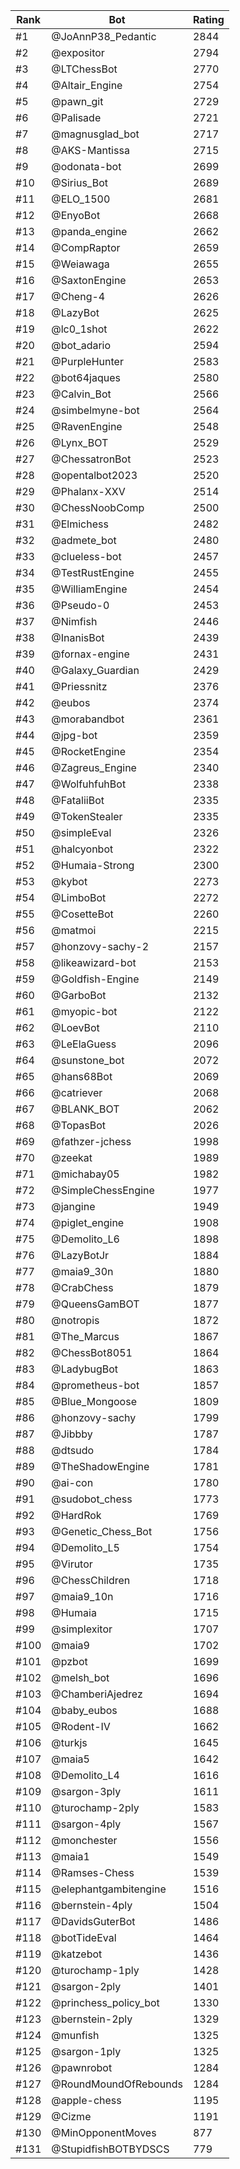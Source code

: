 Rank|Bot|Rating
---|---|---
#1|@JoAnnP38_Pedantic|2844
#2|@expositor|2794
#3|@LTChessBot|2770
#4|@Altair_Engine|2754
#5|@pawn_git|2729
#6|@Palisade|2721
#7|@magnusglad_bot|2717
#8|@AKS-Mantissa|2715
#9|@odonata-bot|2699
#10|@Sirius_Bot|2689
#11|@ELO_1500|2681
#12|@EnyoBot|2668
#13|@panda_engine|2662
#14|@CompRaptor|2659
#15|@Weiawaga|2655
#16|@SaxtonEngine|2653
#17|@Cheng-4|2626
#18|@LazyBot|2625
#19|@lc0_1shot|2622
#20|@bot_adario|2594
#21|@PurpleHunter|2583
#22|@bot64jaques|2580
#23|@Calvin_Bot|2566
#24|@simbelmyne-bot|2564
#25|@RavenEngine|2548
#26|@Lynx_BOT|2529
#27|@ChessatronBot|2523
#28|@opentalbot2023|2520
#29|@Phalanx-XXV|2514
#30|@ChessNoobComp|2500
#31|@Elmichess|2482
#32|@admete_bot|2480
#33|@clueless-bot|2457
#34|@TestRustEngine|2455
#35|@WilliamEngine|2454
#36|@Pseudo-0|2453
#37|@Nimfish|2446
#38|@InanisBot|2439
#39|@fornax-engine|2431
#40|@Galaxy_Guardian|2429
#41|@Priessnitz|2376
#42|@eubos|2374
#43|@morabandbot|2361
#44|@jpg-bot|2359
#45|@RocketEngine|2354
#46|@Zagreus_Engine|2340
#47|@WolfuhfuhBot|2338
#48|@FataliiBot|2335
#49|@TokenStealer|2335
#50|@simpleEval|2326
#51|@halcyonbot|2322
#52|@Humaia-Strong|2300
#53|@kybot|2273
#54|@LimboBot|2272
#55|@CosetteBot|2260
#56|@matmoi|2215
#57|@honzovy-sachy-2|2157
#58|@likeawizard-bot|2153
#59|@Goldfish-Engine|2149
#60|@GarboBot|2132
#61|@myopic-bot|2122
#62|@LoevBot|2110
#63|@LeElaGuess|2096
#64|@sunstone_bot|2072
#65|@hans68Bot|2069
#66|@catriever|2068
#67|@BLANK_BOT|2062
#68|@TopasBot|2026
#69|@fathzer-jchess|1998
#70|@zeekat|1989
#71|@michabay05|1982
#72|@SimpleChessEngine|1977
#73|@jangine|1949
#74|@piglet_engine|1908
#75|@Demolito_L6|1898
#76|@LazyBotJr|1884
#77|@maia9_30n|1880
#78|@CrabChess|1879
#79|@QueensGamBOT|1877
#80|@notropis|1872
#81|@The_Marcus|1867
#82|@ChessBot8051|1864
#83|@LadybugBot|1863
#84|@prometheus-bot|1857
#85|@Blue_Mongoose|1809
#86|@honzovy-sachy|1799
#87|@Jibbby|1787
#88|@dtsudo|1784
#89|@TheShadowEngine|1781
#90|@ai-con|1780
#91|@sudobot_chess|1773
#92|@HardRok|1769
#93|@Genetic_Chess_Bot|1756
#94|@Demolito_L5|1754
#95|@Virutor|1735
#96|@ChessChildren|1718
#97|@maia9_10n|1716
#98|@Humaia|1715
#99|@simplexitor|1707
#100|@maia9|1702
#101|@pzbot|1699
#102|@melsh_bot|1696
#103|@ChamberiAjedrez|1694
#104|@baby_eubos|1688
#105|@Rodent-IV|1662
#106|@turkjs|1645
#107|@maia5|1642
#108|@Demolito_L4|1616
#109|@sargon-3ply|1611
#110|@turochamp-2ply|1583
#111|@sargon-4ply|1567
#112|@monchester|1556
#113|@maia1|1549
#114|@Ramses-Chess|1539
#115|@elephantgambitengine|1516
#116|@bernstein-4ply|1504
#117|@DavidsGuterBot|1486
#118|@botTideEval|1464
#119|@katzebot|1436
#120|@turochamp-1ply|1428
#121|@sargon-2ply|1401
#122|@princhess_policy_bot|1330
#123|@bernstein-2ply|1329
#124|@munfish|1325
#125|@sargon-1ply|1325
#126|@pawnrobot|1284
#127|@RoundMoundOfRebounds|1284
#128|@apple-chess|1195
#129|@Cizme|1191
#130|@MinOpponentMoves|877
#131|@StupidfishBOTBYDSCS|779
